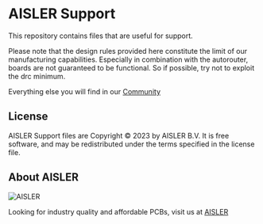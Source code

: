 # AISLER Support

This repository contains files that are useful for support.

Please note that the design rules provided here constitute the limit of our manufacturing capabilities.
Especially in combination with the autorouter, boards are not guaranteed to be functional. So if possible, try not to exploit the drc minimum. 

Everything else you will find in our [Community]([https://aisler.community/](https://aisler.community/c/knowledge-base/14))


## License

AISLER Support files are Copyright © 2023 by AISLER B.V. It is free software, and may be
redistributed under the terms specified in the license file.

## About AISLER

![AISLER](https://aisler.net/logos/AISLER_Logo.svg)

Looking for industry quality and affordable PCBs, visit us at [AISLER](https://aisler.net)

